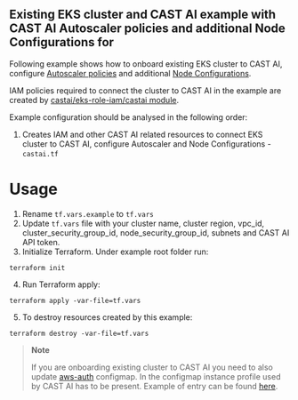 ## Existing EKS cluster and CAST AI example with CAST AI Autoscaler policies and additional Node Configurations for 

Following example shows how to onboard existing EKS cluster to CAST AI, configure [Autoscaler policies](https://docs.cast.ai/reference/policiesapi_upsertclusterpolicies) and additional [Node Configurations](https://docs.cast.ai/docs/node-configuration/).

IAM policies required to connect the cluster to CAST AI in the example are created by [castai/eks-role-iam/castai module](https://github.com/castai/terraform-castai-eks-role-iam).

Example configuration should be analysed in the following order:
1. Creates IAM and other CAST AI related resources to connect EKS cluster to CAST AI, configure Autoscaler and Node Configurations  - `castai.tf`

# Usage
1. Rename `tf.vars.example` to `tf.vars`
2. Update `tf.vars` file with your cluster name, cluster region, vpc_id, cluster_security_group_id, node_security_group_id, subnets and CAST AI API token.
3. Initialize Terraform. Under example root folder run:
```
terraform init
```
4. Run Terraform apply:
```
terraform apply -var-file=tf.vars
```
5. To destroy resources created by this example:
```
terraform destroy -var-file=tf.vars
```

> **Note**
>
> If you are onboarding existing cluster to CAST AI you need to also update [aws-auth](https://docs.aws.amazon.com/eks/latest/userguide/add-user-role.html) configmap. In the configmap instance profile
> used by CAST AI has to be present. Example of entry can be found [here](https://github.com/castai/terraform-provider-castai/blob/157babd57b0977f499eb162e9bee27bee51d292a/examples/eks/eks_cluster_autoscaler_polices/eks.tf#L28-L38).

